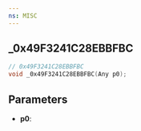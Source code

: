 ```yaml
---
ns: MISC
---
```

## _0x49F3241C28EBBFBC

```c
// 0x49F3241C28EBBFBC
void _0x49F3241C28EBBFBC(Any p0);
```

## Parameters
* **p0**:
